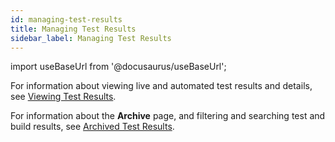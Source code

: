 ```yaml
---
id: managing-test-results
title: Managing Test Results
sidebar_label: Managing Test Results
---
```


import useBaseUrl from '@docusaurus/useBaseUrl';

For information about viewing live and automated test results and details, see [Viewing Test Results](/test-results/viewing-test-results).

For information about the **Archive** page, and filtering and searching test and build results, see [Archived Test Results](/test-results/archived-test-results).
